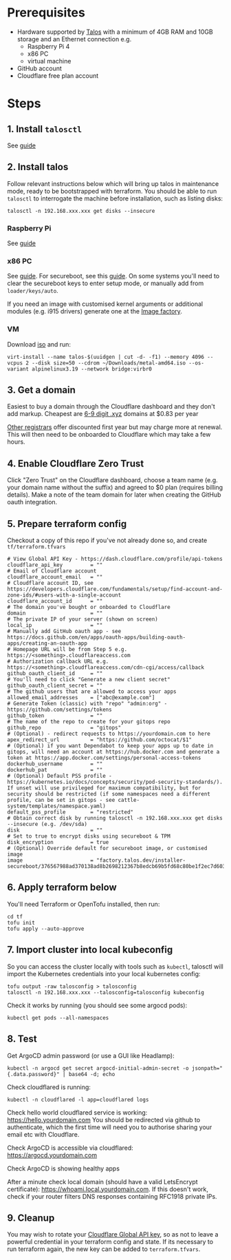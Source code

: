 # Prerequisites

* Hardware supported by [Talos](https://www.talos.dev) with a minimum of 4GB RAM and 10GB storage and an Ethernet connection e.g.
  * Raspberry Pi 4
  * x86 PC 
  * virtual machine
* GitHub account
* Cloudflare free plan account

# Steps

## 1. Install `talosctl`

See [guide](https://www.talos.dev/v1.11/talos-guides/install/talosctl/)

## 2. Install talos

Follow relevant instructions below which will bring up talos in maintenance mode, ready to be bootstrapped with terraform. You should be able to run `talosctl` to interrogate the machine before installation, such as listing disks:

```
talosctl -n 192.168.xxx.xxx get disks --insecure
```

### Raspberry Pi

See [guide](https://www.talos.dev/v1.11/talos-guides/install/single-board-computers/rpi_generic/)

### x86 PC

See [guide](https://www.talos.dev/v1.11/talos-guides/install/bare-metal-platforms/iso/). For secureboot, see this [guide](https://www.talos.dev/v1.11/talos-guides/install/bare-metal-platforms/secureboot/). On some systems you'll need to clear the secureboot keys to enter setup mode, or manually add from `loader/keys/auto`.

If you need an image with customised kernel arguments or additional modules (e.g. i915 drivers) generate one at the [Image factory](https://factory.talos.dev/).

### VM

Download [iso](https://github.com/siderolabs/talos/releases) and run: 

```
virt-install --name talos-$(uuidgen | cut -d- -f1) --memory 4096 --vcpus 2 --disk size=50 --cdrom ~/Downloads/metal-amd64.iso --os-variant alpinelinux3.19 --network bridge:virbr0
```

## 3. Get a domain

Easiest to buy a domain through the Cloudflare dashboard and they don't add markup. Cheapest are [6-9 digit .xyz](https://en.m.wikipedia.org/wiki/.xyz#1.111B_Class) domains at $0.83 per year

[Other registrars](https://spaceship.com) offer discounted first year but may charge more at renewal. This will then need to be onboarded to Cloudflare which may take a few hours.

## 4. Enable Cloudflare Zero Trust

Click "Zero Trust" on the Cloudflare dashboard, choose a team name (e.g. your domain name without the suffix) and agreed to $0 plan (requires billing details). Make a note of the team domain for later when creating the GitHub oauth integration.

## 5. Prepare terraform config

Checkout a copy of this repo if you've not already done so, and create `tf/terraform.tfvars`

```
# View Global API Key - https://dash.cloudflare.com/profile/api-tokens
cloudflare_api_key         = ""
# Email of Cloudflare account
cloudflare_account_email   = ""
# Cloudflare account ID, see https://developers.cloudflare.com/fundamentals/setup/find-account-and-zone-ids/#users-with-a-single-account
cloudflare_account_id      = ""
# The domain you've bought or onboarded to Cloudflare
domain                     = ""
# The private IP of your server (shown on screen)
local_ip                   = ""
# Manually add GitHub oauth app - see https://docs.github.com/en/apps/oauth-apps/building-oauth-apps/creating-an-oauth-app
# Homepage URL will be from Step 5 e.g. https://<something>.cloudflareaccess.com
# Authorization callback URL e.g. https://<something>.cloudflareaccess.com/cdn-cgi/access/callback
github_oauth_client_id     = ""
# You'll need to click "Generate a new client secret"
github_oauth_client_secret = ""
# The github users that are allowed to access your apps
allowed_email_addresses    = ["abc@example.com"]
# Generate Token (classic) with "repo" "admin:org" - https://github.com/settings/tokens
github_token               = ""
# The name of the repo to create for your gitops repo
github_repo                = "gitops"
# (Optional) - redirect requests to https://yourdomain.com to here
apex_redirect_url          = "https://github.com/octocat/$1"
# (Optional) if you want Dependabot to keep your apps up to date in gitops, will need an account at https://hub.docker.com and generate a token at https://app.docker.com/settings/personal-access-tokens
dockerhub_username         = ""
dockerhub_pat              = ""
# (Optional) Default PSS profile - https://kubernetes.io/docs/concepts/security/pod-security-standards/). If unset will use privileged for maximum compatibility, but for security should be restricted (if some namespaces need a different profile, can be set in gitops - see cattle-system/templates/namespace.yaml)
default_pss_profile        = "restricted"
# Obtain correct disk by running talosctl -n 192.168.xxx.xxx get disks --insecure (e.g. /dev/sda)
disk                       = ""
# Set to true to encrypt disks using secureboot & TPM
disk_encryption            = true
# (Optional) Override default for secureboot image, or customised image
image                      = "factory.talos.dev/installer-secureboot/376567988ad370138ad8b2698212367b8edcb69b5fd68c80be1f2ec7d603b4ba:v1.11.0"
```

## 6. Apply terraform below

You'll need Terraform or OpenTofu installed, then run:
```
cd tf
tofu init
tofu apply --auto-approve
```

## 7. Import cluster into local kubeconfig

So you can access the cluster locally with tools such as `kubectl`, talosctl will import the Kubernetes credentials into your local kubernetes config:
```
tofu output -raw talosconfig > talosconfig
talosctl -n 192.168.xxx.xxx --talosconfig=talosconfig kubeconfig
```

Check it works by running (you should see some argocd pods):
```
kubectl get pods --all-namespaces
```

## 8. Test

Get ArgoCD admin password (or use a GUI like Headlamp):
```
kubectl -n argocd get secret argocd-initial-admin-secret -o jsonpath="{.data.password}" | base64 -d; echo
```

Check cloudflared is running:
```
kubectl -n cloudflared -l app=cloudflared logs
```

Check hello world cloudflared service is working: https://hello.yourdomain.com You should be redirected via github to authenticate, which the first time will need you to authorise sharing your email etc with Cloudflare.

Check ArgoCD is accessible via cloudflared: https://argocd.yourdomain.com

Check ArgoCD is showing healthy apps

After a minute check local domain (should have a valid LetsEncrypt certificate): https://whoami.local.yourdomain.com. If this doesn't work, check if your router filters DNS responses containing RFC1918 private IPs.

## 9. Cleanup

You may wish to rotate your [Cloudflare Global API key](https://dash.cloudflare.com/profile/api-tokens), so as not to leave a powerful credential in your terraform config and state. If its necessary to run terraform again, the new key can be added to `terraform.tfvars`.